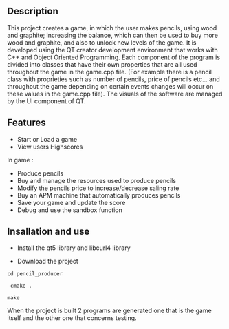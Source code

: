 ## Description

This project creates a game, in which the user makes pencils, using wood and graphite; increasing the balance, which can then be used to buy more wood and graphite, and also to unlock new levels of the game. It is developed using the QT creator development environment that works with C++ and Object Oriented Programming.
Each component of the program is divided into classes that have their own properties that are all used  throughout the game in the game.cpp file. (For example there is a pencil class with proprieties such as number of pencils, price of pencils etc... and throughout the game depending on certain events changes will occur on these values in the game.cpp file).
The visuals of the software are managed by the UI component of QT.


## Features
 
* Start or Load a game
* View users Highscores

In game :

* Produce pencils
* Buy and manage the resources used to produce pencils
* Modify the pencils price to increase/decrease saling rate 
* Buy an APM machine that automatically produces pencils
* Save your game and update the score
* Debug and use the sandbox function 

## Insallation and use

* Install the qt5 library and libcurl4 library

* Download the project

`cd pencil_producer`

` cmake .`

 `make`
 
 When the project is built 2 programs are generated one that is the game itself and the other one that concerns testing.



